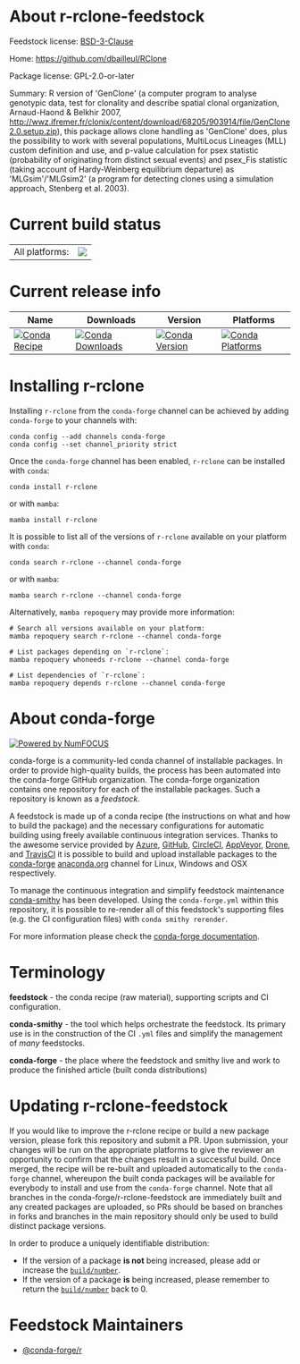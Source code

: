About r-rclone-feedstock
========================

Feedstock license: [BSD-3-Clause](https://github.com/conda-forge/r-rclone-feedstock/blob/main/LICENSE.txt)

Home: https://github.com/dbailleul/RClone

Package license: GPL-2.0-or-later

Summary: R version of 'GenClone' (a computer program to analyse genotypic data, test for clonality and describe spatial clonal organization, Arnaud-Haond & Belkhir 2007, <http://wwz.ifremer.fr/clonix/content/download/68205/903914/file/GenClone2.0.setup.zip>), this package allows clone handling as 'GenClone' does, plus the possibility to work with several populations, MultiLocus Lineages (MLL) custom definition and use, and p-value calculation for psex statistic (probability of originating from distinct sexual events) and psex_Fis statistic (taking account of Hardy-Weinberg equilibrium departure) as 'MLGsim'/'MLGsim2' (a program for detecting clones using a simulation approach, Stenberg et al. 2003).

Current build status
====================


<table><tr><td>All platforms:</td>
    <td>
      <a href="https://dev.azure.com/conda-forge/feedstock-builds/_build/latest?definitionId=10035&branchName=main">
        <img src="https://dev.azure.com/conda-forge/feedstock-builds/_apis/build/status/r-rclone-feedstock?branchName=main">
      </a>
    </td>
  </tr>
</table>

Current release info
====================

| Name | Downloads | Version | Platforms |
| --- | --- | --- | --- |
| [![Conda Recipe](https://img.shields.io/badge/recipe-r--rclone-green.svg)](https://anaconda.org/conda-forge/r-rclone) | [![Conda Downloads](https://img.shields.io/conda/dn/conda-forge/r-rclone.svg)](https://anaconda.org/conda-forge/r-rclone) | [![Conda Version](https://img.shields.io/conda/vn/conda-forge/r-rclone.svg)](https://anaconda.org/conda-forge/r-rclone) | [![Conda Platforms](https://img.shields.io/conda/pn/conda-forge/r-rclone.svg)](https://anaconda.org/conda-forge/r-rclone) |

Installing r-rclone
===================

Installing `r-rclone` from the `conda-forge` channel can be achieved by adding `conda-forge` to your channels with:

```
conda config --add channels conda-forge
conda config --set channel_priority strict
```

Once the `conda-forge` channel has been enabled, `r-rclone` can be installed with `conda`:

```
conda install r-rclone
```

or with `mamba`:

```
mamba install r-rclone
```

It is possible to list all of the versions of `r-rclone` available on your platform with `conda`:

```
conda search r-rclone --channel conda-forge
```

or with `mamba`:

```
mamba search r-rclone --channel conda-forge
```

Alternatively, `mamba repoquery` may provide more information:

```
# Search all versions available on your platform:
mamba repoquery search r-rclone --channel conda-forge

# List packages depending on `r-rclone`:
mamba repoquery whoneeds r-rclone --channel conda-forge

# List dependencies of `r-rclone`:
mamba repoquery depends r-rclone --channel conda-forge
```


About conda-forge
=================

[![Powered by
NumFOCUS](https://img.shields.io/badge/powered%20by-NumFOCUS-orange.svg?style=flat&colorA=E1523D&colorB=007D8A)](https://numfocus.org)

conda-forge is a community-led conda channel of installable packages.
In order to provide high-quality builds, the process has been automated into the
conda-forge GitHub organization. The conda-forge organization contains one repository
for each of the installable packages. Such a repository is known as a *feedstock*.

A feedstock is made up of a conda recipe (the instructions on what and how to build
the package) and the necessary configurations for automatic building using freely
available continuous integration services. Thanks to the awesome service provided by
[Azure](https://azure.microsoft.com/en-us/services/devops/), [GitHub](https://github.com/),
[CircleCI](https://circleci.com/), [AppVeyor](https://www.appveyor.com/),
[Drone](https://cloud.drone.io/welcome), and [TravisCI](https://travis-ci.com/)
it is possible to build and upload installable packages to the
[conda-forge](https://anaconda.org/conda-forge) [anaconda.org](https://anaconda.org/)
channel for Linux, Windows and OSX respectively.

To manage the continuous integration and simplify feedstock maintenance
[conda-smithy](https://github.com/conda-forge/conda-smithy) has been developed.
Using the ``conda-forge.yml`` within this repository, it is possible to re-render all of
this feedstock's supporting files (e.g. the CI configuration files) with ``conda smithy rerender``.

For more information please check the [conda-forge documentation](https://conda-forge.org/docs/).

Terminology
===========

**feedstock** - the conda recipe (raw material), supporting scripts and CI configuration.

**conda-smithy** - the tool which helps orchestrate the feedstock.
                   Its primary use is in the construction of the CI ``.yml`` files
                   and simplify the management of *many* feedstocks.

**conda-forge** - the place where the feedstock and smithy live and work to
                  produce the finished article (built conda distributions)


Updating r-rclone-feedstock
===========================

If you would like to improve the r-rclone recipe or build a new
package version, please fork this repository and submit a PR. Upon submission,
your changes will be run on the appropriate platforms to give the reviewer an
opportunity to confirm that the changes result in a successful build. Once
merged, the recipe will be re-built and uploaded automatically to the
`conda-forge` channel, whereupon the built conda packages will be available for
everybody to install and use from the `conda-forge` channel.
Note that all branches in the conda-forge/r-rclone-feedstock are
immediately built and any created packages are uploaded, so PRs should be based
on branches in forks and branches in the main repository should only be used to
build distinct package versions.

In order to produce a uniquely identifiable distribution:
 * If the version of a package **is not** being increased, please add or increase
   the [``build/number``](https://docs.conda.io/projects/conda-build/en/latest/resources/define-metadata.html#build-number-and-string).
 * If the version of a package **is** being increased, please remember to return
   the [``build/number``](https://docs.conda.io/projects/conda-build/en/latest/resources/define-metadata.html#build-number-and-string)
   back to 0.

Feedstock Maintainers
=====================

* [@conda-forge/r](https://github.com/conda-forge/r/)

